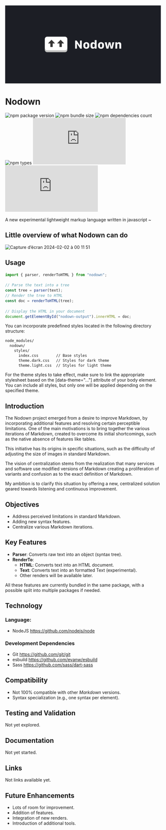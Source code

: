 ![nodown thumbnail](https://raw.githubusercontent.com/nodownjs/brand-assets/main/thumbnail/thumbnail.svg)

# Nodown

![npm package version](https://badgen.net/npm/v/nodown) ![npm bundle size](https://img.shields.io/bundlephobia/min/nodown) ![npm dependencies count](https://badgen.net/bundlephobia/dependency-count/nodown) ![npm types](https://badgen.net/npm/types/nodown) ![github commits count](https://badgen.net/github/commits/nodownjs/nodown.js) ![github last commit](https://badgen.net/github/last-commit/nodownjs/nodown.js)

A new experimental lightweight markup language written in javascript ~

## Little overview of what Nodown can do

![Capture d’écran 2024-02-02 à 00 11 51](https://github.com/nodownjs/nodown.js/assets/90503814/2c17be1f-88c5-45d8-af56-9611d89c546c)


## Usage

```js
import { parser, renderToHTML } from "nodown";

// Parse the text into a tree
const tree = parser(text);
// Render the tree to HTML
const doc = renderToHTML(tree);

// Display the HTML in your document
document.getElementById("nodown-output").innerHTML = doc;
```

You can incorporate predefined styles located in the following directory structure:

```arduino
node_modules/
  nodown/
    styles/
      index.css        // Base styles
      theme.dark.css   // Styles for dark theme
      theme.light.css  // Styles for light theme
```

For the theme styles to take effect, make sure to link the appropriate stylesheet based on the [data-theme="..."] attribute of your body element. You can include all styles, but only one will be applied depending on the specified theme.

## Introduction

The Nodown project emerged from a desire to improve Markdown, by incorporating additional features and resolving certain perceptible limitations. One of the main motivations is to bring together the various iterations of Markdown, created to overcome its initial shortcomings, such as the native absence of features like tables.

This initiative has its origins in specific situations, such as the difficulty of adjusting the size of images in standard Markdown.

The vision of centralization stems from the realization that many services and software use modified versions of Markdown creating a proliferation of variants and confusion as to the exact definition of Markdown.

My ambition is to clarify this situation by offering a new, centralized solution geared towards listening and continuous improvement.

## Objectives

- Address perceived limitations in standard Markdown.
- Adding new syntax features.
- Centralize various Markdown iterations.

## Key Features

- **Parser**: Converts raw text into an object (syntax tree).
- **RenderTo**:
  - **HTML**: Converts text into an HTML document.
  - **Text**: Converts text into an formatted Text (experimental).
  - Other renders will be available later.

All these features are currently bundled in the same package, with a possible split into multiple packages if needed.

## Technology

### Language:

- NodeJS https://github.com/nodejs/node

### Development Dependencies

- Git https://github.com/git/git
- esbuild https://github.com/evanw/esbuild
- Sass https://github.com/sass/dart-sass

## Compatibility

- Not 100% compatible with other _Markdown_ versions.
- Syntax specialization (e.g., one syntax per element).

## Testing and Validation

Not yet explored.

## Documentation

Not yet started.

## Links

Not links available yet.

## Future Enhancements

- Lots of room for improvement.
- Addition of features.
- Integration of new renders.
- Introduction of additional tools.
